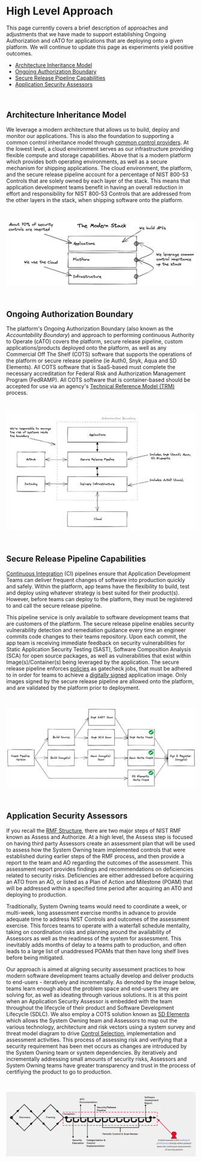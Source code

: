# High Level Approach

This page currently covers a brief description of approaches and adjustments that we have made to support establishing Ongoing Authorization and cATO for applications that are deploying onto a given platform. We will continue to update this page as experiments yield positive outcomes.

- [Architecture Inheritance Model](#architecture-inheritance-model)
- [Ongoing Authorization Boundary](#ongoing-authorization-boundary)
- [Secure Release Pipeline Capabilities](#secure-release-pipeline-capabilities)
- [Application Security Assessors](#application-security-assessors)

<br/>

## Architecture Inheritance Model
We leverage a modern architecture that allows us to build, deploy and monitor our applications. This is also the foundation to supporting a common control inheritance model through [common control providers](https://csrc.nist.gov/glossary/term/common_control_provider#:~:text=Definition(s)%3A,controls%20inherited%20by%20information%20systems). At the lowest level, a cloud environment serves as our infrastructure providing flexible compute and storage capabilities. Above that is a modern platform which provides both operating environments, as well as a secure mechanism for shipping applications. The cloud environment, the platform, and the secure release pipeline account for a percentage of NIST 800-53 Controls that are solely owned by each layer of the stack. This means that application development teams benefit in having an overall reduction in effort and responsibility for NIST 800-53 Controls that are addressed from the other layers in the stack, when shipping software onto the platform.

<br/>

![Technology Stack!](images/architecture.png "Technology Stack")

<br/>

## Ongoing Authorization Boundary
The platform's Ongoing Authorization Boundary (also known as the *Accountability Boundary*) and approach to performing continuous Authority to Operate (cATO) covers the platform, secure release pipeline, custom applications/products deployed onto the platform, as well as any Commercial Off The Shelf (COTS) software that supports the operations of the platform or secure release pipeline (ie Auth0, Snyk, Aqua and SD Elements). All COTS software that is SaaS-based must complete the necessary accreditation for Federal Risk and Authorization Management Program (FedRAMP). All COTS software that is container-based should be accepted for use via an agency's [Technical Reference Model (TRM)](https://csrc.nist.gov/glossary/term/technical_reference_model) process.

<br/>

![Boundary!](images/boundary.png "Boundary")

<br/>

## Secure Release Pipeline Capabilities
[Continuous Integration](https://www.martinfowler.com/articles/continuousIntegration.html) (CI) pipelines ensure that Application Development Teams can deliver frequent changes of software into production quickly and safely. Within the platform, app teams have the flexibility to build, test and deploy using whatever strategy is best suited for their product(s). However, before teams can deploy to the platform, they must be registered to and call the secure release pipeline. 

This pipeline service is only available to software development teams that are customers of the platform. The secure release pipeline enables security vulnerability detection and remediation guidance every time an engineer commits code changes to their teams repository. Upon each commit, the app team is receiving immediate feedback on security vulnerabilities for Static Application Security Testing (SAST), Software Composition Analysis (SCA) for open source packages, as well as vulnerabilities that exist within Image(s)/Container(s) being leveraged by the application. The secure release pipeline enforces [policies](policy.md) as gatecheck jobs, that must be adhered to in order for teams to achieve a [digitally signed](https://csrc.nist.gov/glossary/term/digital_signature) application image. Only images signed by the secure release pipeline are allowed onto the platform, and are validated by the platform prior to deployment.

<br/>

![SecRel!](images/SecRel.png "SecRel")

<br/>

## Application Security Assessors
If you recall the [RMF Structure](overview.md), there are two major steps of NIST RMF known as Assess and Authorize. At a high level, the Assess step is focused on having third party Assessors create an assessment plan that will be used to assess how the System Owning team implemented controls that were established during earlier steps of the RMF process, and then provide a report to the team and AO regarding the outcomes of the assessment. This assessment report provides findings and recommendations on deficiencies related to security risks. Deficiencies are either addressed before acquiring an ATO from an AO, or listed as a Plan of Action and Milestone (POAM) that will be addressed within a specified time period after acquiring an ATO and deploying to production.

Traditionally, System Owning teams would need to coordinate a week, or multi-week, long assessment exercise months in advance to provide adequate time to address NIST Controls and outcomes of the assessment exercise. This forces teams to operate with a waterfall schedule mentality, taking on coordination risks and planning around the availability of Assessors as well as the readiness of the system for assessment. This inevitably adds months of delay to a teams path to production, and often leads to a large list of unaddressed POAMs that then have long shelf lives before being mitigated.

Our approach is aimed at aligning security assessment practices to how modern software development teams actually develop and deliver products to end-users - iteratively and incrementally. As denoted by the image below, teams learn enough about the problem space and end-users they are solving for, as well as ideating through various solutions. It is at this point when an Application Security Assessor is embedded with the team throughout the lifecycle of their product and Software Development Lifecycle (SDLC). We also employ a COTS solution known as [SD Elements](https://www.securitycompass.com/sdelements/) which allows the System Owning team and Assessors to map out the various technology, architecture and risk vectors using a system survey and threat model diagram to drive [Control Selection](selection.md), implementation and assessment activities. This process of assessing risk and verifying that a security requirement has been met occurs as changes are introduced by the System Owning team or system dependencies. By iteratively and incrementally addressing small amounts of security risks, Assessors and System Owning teams have greater transparency and trust in the process of certifiying the product to go to production.

<br/>

![AppAssessor!](images/AppAssessor.png "AppAssessor") 
